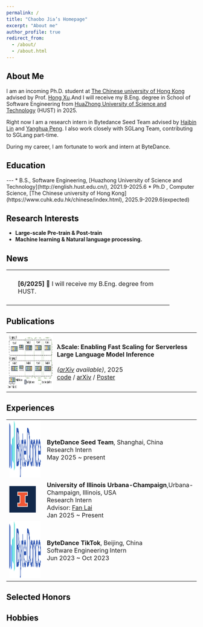 ```yaml
---
permalink: /
title: "Chaobo Jia’s Homepage"
excerpt: "About me"
author_profile: true
redirect_from: 
  - /about/
  - /about.html
---
```


<!-- This is the front page of a website that is powered by the [academicpages template](https://github.com/academicpages/academicpages.github.io) and hosted on GitHub pages. [GitHub pages](https://pages.github.com) is a free service in which websites are built and hosted from code and data stored in a GitHub repository, automatically updating when a new commit is made to the respository. This template was forked from the [Minimal Mistakes Jekyll Theme](https://mmistakes.github.io/minimal-mistakes/) created by Michael Rose, and then extended to support the kinds of content that academics have: publications, talks, teaching, a portfolio, blog posts, and a dynamically-generated CV. You can fork [this repository](https://github.com/academicpages/academicpages.github.io) right now, modify the configuration and markdown files, add your own PDFs and other content, and have your own site for free, with no ads! An older version of this template powers my own personal website at [stuartgeiger.com](http://stuartgeiger.com), which uses [this Github repository](https://github.com/staeiou/staeiou.github.io). -->


<h2 class="col">
<font color=black>About Me</font>
</h2>
<!-- --- -->

I am an incoming Ph.D. student at [The Chinese university of Hong Kong](https://www.cuhk.edu.hk/chinese/index.html) advised by Prof. [Hong Xu](https://henryhxu.github.io/).And I will receive my B.Eng. degree in School of Software Engineering from [HuaZhong University of Science and Technology](http://english.hust.edu.cn/) (HUST) in 2025.

Right now I am a research intern in Bytedance Seed Team advised by [Haibin Lin](https://sites.google.com/view/haibinlin/) and [Yanghua Peng](https://sites.google.com/view/yanghuapeng/). I also work closely with SGLang Team, contributing to SGLang part-time.

<!-- Right now I am a research intern in Bytedance Seed Team advised by [Haibin Lin](https://sites.google.com/view/haibinlin/). I also work closely with SGLang Team, contributing to SGLang part-time. -->

<!-- Previously, I was very fortunate to be advised by [Fan Lai](https://grainger.illinois.edu/about/directory/faculty/fanlai)(UIUC), [Yue Cheng](https://tddg.github.io/)(UVA), [Wei Wang](https://www.cse.ust.hk/~weiwa/)(HKUST), [Minchen Yu](https://sds.cuhk.edu.cn/en/teacher/1246)(CUHK,SZ), [Jiasi Shen](https://shenjiasi.com/)(HKUST) in my undergrad Research. -->

During my career, I am fortunate to work and intern at ByteDance.

<!-- > please feel free to chat with me or drop me an email! -->

<h2 class="col">
<font color=black>Education</font>
</h2>
---
* B.S., Software Engineering, [Huazhong University of Science and Technology](http://english.hust.edu.cn/), 2021.9-2025.6
* Ph.D , Computer Science, [The Chinese university of Hong Kong](https://www.cuhk.edu.hk/chinese/index.html), 2025.9-2029.6(expected)

<!-- * Looking for chances of Summer research experience in US or Singpore -->
<!-- * B.S. in GitHub, GitHub University, 2012 -->
<!-- * M.S. in Jekyll, GitHub University, 2014 -->
<!-- * Ph.D in Version Control Theory, GitHub University, 2018 (expected) -->

<style>
table {
    border-collapse: collapse;
    border: none;
    font-size: 16px;
}

td, th {
    border: none;
}
</style>


<h2 class="col">
<font color=black>Research Interests</font>
</h2>

* <b>Large-scale Pre-train & Post-train</b>
* <b>Machine learning & Natural language processing.</b>

<h2 class="col">
<font color=black>News</font>
</h2>

<table class="content-table">
  <tbody>
    <tr>
      <td style="padding:10px 10px;width:100%;vertical-align:middle;text-align:justify">
        <p style="margin-left: 5%; text-align:left">
          <strong>[6/2025]</strong> &#x1F389; I will receive my B.Eng. degree from HUST.
          <br>
        </p>
      </td>
    </tr>
  </tbody>
</table>



<h2 class="col">
<font color=black>Publications</font>
</h2>


<!-- style="width:100%;max-width:900px;border:none;border-spacing:0px;border-collapse:collapse;margin-right:auto;margin-left:auto;margin-top:75px;" -->
<table class="content-table">
  <tbody>
    <tr>
      <td style="padding:1px 2px;width:25%;vertical-align:middle">
        <img src="images/publications/faascale.png" class="pub-image" width="180" height="150">
      </td>
      <td width="75%" valign="middle">
        <!-- tips -->
        <!-- <p><em>| Tips: I am the <b>major contributor</b> </em></p> -->
        <!-- heading -->
        <papertitle><b> λScale: Enabling Fast Scaling for Serverless Large Language Model Inference</b></papertitle>
        <!-- authors -->
        <br>
        <!-- conference & date -->
        <br>
        <em>(<a href="https://arxiv.org/pdf/2502.09922">arXiv</a> available)</em>, 2025
        <br>
        <!-- links -->
        <!-- <a href="">Author Contributions</a> -->
        <a href="">code</a>
        / <a href="https://arxiv.org/pdf/2502.09922">arXiv</a>
        / <a href="">Poster</a>
      </td>
    </tr>
  </tbody>
</table>



<h2 class="col">
<font color=black>Experiences</font>
</h2>

<table class="content-table">
  <tbody>
    <tr>
      <td class="section-image-small">
        <img src="images/Experience/bytedance.png" alt="bytedance logo" class="section-image-small" width="150" height="150">
      </td>
      <td class="section-content">
        <div class="section-title">
          <b>ByteDance Seed Team</b>, Shanghai, China
          <br>
          Research Intern
          <br>
          May 2025 ~ present
        </div>
      </td>
    </tr>
    <tr>
      <td class="section-image-extreme">
        <img src="images/Experience/uiuc.png" alt="uiuc logo" class="section-image-extreme" width="70" height="70">
      </td>
      <td class="section-content">
        <div class="section-title">
          <b>University of Illinois Urbana-Champaign</b>,Urbana-Champaign, Illinois, USA
          <br>
          Research Intern
          <br>
          Advisor: <a
            href="https://grainger.illinois.edu/about/directory/faculty/fanlai">Fan Lai</a>
          <br>
          Jan 2025 ~ Present
        </div>
      </td>
    </tr>
    <!-- <tr>
      <td class="section-image-small">
        <img src="images/Experience/uva.png" alt="uva logo" class="section-image-small" width="70" height="70">
      </td>
      <td class="section-content">
        <div class="section-title">
          <b>University of Virginia & CUHK</b>, Hong Kong, China
          <br>
          Research Intern
          <br>
          Advisor: <a
            href="https://sds.cuhk.edu.cn/en/teacher/1246">Minchen Yu</a>, <a
            href="https://tddg.github.io/">Yue Cheng</a>, <a
            href="https://www.cse.ust.hk/~weiwa/">Wei Wang</a>
          <br>
          March 2024 ~ Jan 2025
        </div>
      </td>
    </tr> -->
    <tr>
      <td class="section-image-small">
        <img src="images/Experience/bytedance.png" alt="bytedance logo" class="section-image-small" width="150" height="150">
      </td>
      <td class="section-content">
        <div class="section-title">
          <b>ByteDance TikTok</b>, Beijing, China
          <br>
          Software Engineering Intern
          <br>
          Jun 2023 ~ Oct 2023
        </div>
      </td>
    </tr>
  </tbody>
</table>

<h2 class="col">
<font color=black>Selected Honors</font>
</h2>

<h2 class="col">
<font color=black>Hobbies</font>
</h2>
